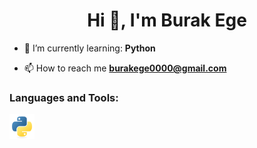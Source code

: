 <h1 align="center">Hi 👋, I'm Burak Ege</h1>

- 🌱 I’m currently learning: **Python**

- 📫 How to reach me **burakege0000@gmail.com**


<h3 align="left">Languages and Tools:</h3>
<p align="left"> <a href="https://www.python.org" target="_blank" rel="noreferrer"> <img src="https://raw.githubusercontent.com/devicons/devicon/master/icons/python/python-original.svg" alt="python" width="40" height="40"/> </a> </p>
